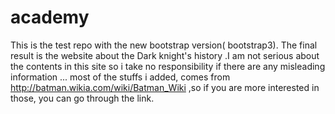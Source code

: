 academy
=======

This is the test repo with the new bootstrap version( bootstrap3).
The  final result is the website about the Dark knight's history .I am not serious about the contents in this site so i take no responsibility if there are any misleading information ... 
most of the stuffs i added, comes from http://batman.wikia.com/wiki/Batman_Wiki ,so if you are more interested in those, you can go through the link. 
